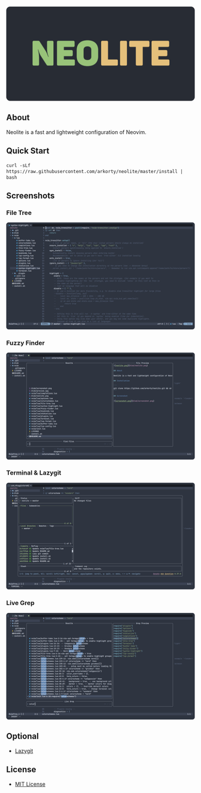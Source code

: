 ![neolite.png](blob/neolite.png)

## About

Neolite is a fast and lightweight configuration of Neovim.

## Quick Start

```
curl -sLf https://raw.githubusercontent.com/arkorty/neolite/master/install | bash
```

## Screenshots

### File Tree

![file-tree.png](blob/file-tree.png)

### Fuzzy Finder

![fuzzy-finder.png](blob/fuzzy-finder.png)

### Terminal & Lazygit

![lazygit.png](blob/lazygit.png)

### Live Grep

![live-grep.png](blob/live-grep.png)

## Optional

- [Lazygit](https://github.com/jesseduffield/lazygit)

## License

- [MIT License](LICENSE)
